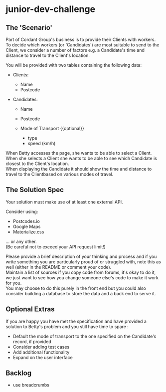 # junior-dev-challenge

## The ​'Scenario'

Part of Cordant Group's business is to provide their Clients with workers.<br>
To decide which workers (or 'Candidates') are most suitable to send to the Client, we consider a number of factors e.g. a Candidate's time and distance to travel to the Client's location.

You will be provided with two tables containing the following data:

- Clients:

  - Name
  - Postcode

- Candidates:

  - Name
  - Postcode
  - Mode of Transport {{optional}}

    - type
    - speed (km/h)

When Betty​ accesses the page, she wants to be able to select a Client​.<br>
When she selects a Client​ she wants to be able to see which Candidate​ is closest to the Client's​ location.<br>
When displaying the Candidate​ it should show the time and distance to travel to the Client​ based on various modes of travel.

## The Solution Spec

Your solution must make use of at least one external API.

Consider using:

- Postcodes.io
- Google Maps
- Materialize.css

... or any other.<br>
(Be careful not to exceed your API request limit!)

Please provide a brief description of your thinking and process and if you write something you are particularly proud of or struggled with, note this as well (either in the README or comment your code).<br>
Maintain a list of sources if you copy code from forums, it's okay to do it, we just want to see how you change someone else's code to make it work for you.<br>
You may choose to do this purely in the front end but you could also consider building a database to store the data and a back end to serve it.

## Optional Extras

If you are happy you have met the specification and have provided a solution to Betty's problem and you still have time to spare :

- Default the mode of transport to the one specified on the Candidate's​ record, if provided
- Consider adding test cases
- Add additional functionality
- Expand on the user interface

## Backlog
- use breadcrumbs
